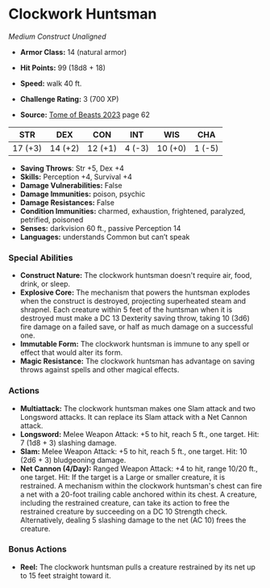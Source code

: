 # Clockwork Huntsman

*Medium* *Construct* *Unaligned*

- **Armor Class:** 14 (natural armor)
- **Hit Points:** 99 (18d8 + 18)
- **Speed:** walk 40 ft.

- **Challenge Rating:** 3 (700 XP)
- **Source:** [Tome of Beasts 2023](https://koboldpress.com/kpstore/product/tome-of-beasts-1-2023-edition/) page 62

| STR | DEX | CON | INT | WIS | CHA |
| --- | --- | --- | --- | --- | --- |
| 17 (+3) | 14 (+2) | 12 (+1) | 4 (-3) | 10 (+0) | 1 (-5) |

- **Saving Throws**: Str +5, Dex +4
- **Skills:** Perception +4, Survival +4
- **Damage Vulnerabilities:** False
- **Damage Immunities:** poison, psychic
- **Damage Resistances:** False
- **Condition Immunities:** charmed, exhaustion, frightened, paralyzed, petrified, poisoned
- **Senses:** darkvision 60 ft., passive Perception 14
- **Languages:** understands Common but can’t speak

### Special Abilities

- **Construct Nature:** The clockwork huntsman doesn't require air, food, drink, or sleep.
- **Explosive Core:** The mechanism that powers the huntsman explodes when the construct is destroyed, projecting superheated steam and shrapnel. Each creature within 5 feet of the huntsman when it is destroyed must make a DC 13 Dexterity saving throw, taking 10 (3d6) fire damage on a failed save, or half as much damage on a successful one.
- **Immutable Form:** The clockwork huntsman is immune to any spell or effect that would alter its form.
- **Magic Resistance:** The clockwork huntsman has advantage on saving throws against spells and other magical effects.

### Actions

- **Multiattack:** The clockwork huntsman makes one Slam attack and two Longsword attacks. It can replace its Slam attack with a Net Cannon attack.
- **Longsword:** Melee Weapon Attack: +5 to hit, reach 5 ft., one target. Hit: 7 (1d8 + 3) slashing damage.
- **Slam:** Melee Weapon Attack: +5 to hit, reach 5 ft., one target. Hit: 10 (2d6 + 3) bludgeoning damage.
- **Net Cannon (4/Day):** Ranged Weapon Attack: +4 to hit, range 10/20 ft., one target. Hit: If the target is a Large or smaller creature, it is restrained. A mechanism within the clockwork huntsman's chest can fire a net with a 20-foot trailing cable anchored within its chest. A creature, including the restrained creature, can take its action to free the restrained creature by succeeding on a DC 10 Strength check. Alternatively, dealing 5 slashing damage to the net (AC 10) frees the creature.

### Bonus Actions

- **Reel:** The clockwork huntsman pulls a creature restrained by its net up to 15 feet straight toward it.
